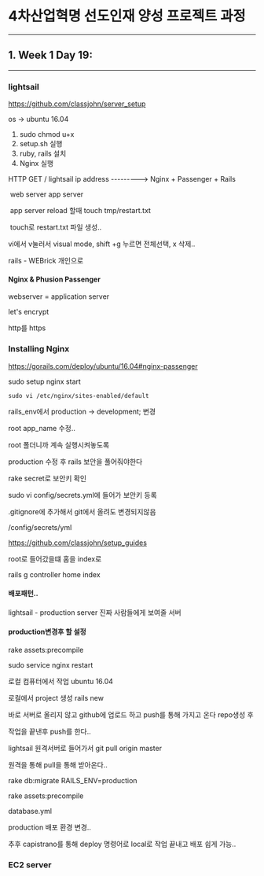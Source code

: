 # 4차산업혁명 선도인재 양성 프로젝트 과정

---
## 1. Week 1 Day 19:   

***



### lightsail

https://github.com/classjohn/server_setup

os -> ubuntu 16.04



1. sudo chmod u+x
2. setup.sh 실행
3. ruby, rails 설치
4. Nginx 실행



HTTP GET / lightsail ip address ---------> Nginx + Passenger + Rails

​								web server    app server

​												app server reload 할때 touch tmp/restart.txt

​												touch로 restart.txt 파일 생성..



vi에서 v눌러서 visual mode, shift +g 누르면 전체선택, x 삭제..

rails - WEBrick 개인으로



#### Nginx & Phusion Passenger

webserver = application server



let's encrypt

http를 https



### Installing Nginx

https://gorails.com/deploy/ubuntu/16.04#nginx-passenger

sudo setup nginx start



```
sudo vi /etc/nginx/sites-enabled/default
```



rails_env에서 production -> development; 변경

root  app_name 수정..

root 폴더니까 계속 실행시켜놓도록



production 수정 후 rails 보안을 풀어줘야한다

rake secret로 보안키 확인

sudo vi config/secrets.yml에 들어가 보안키 등록



.gitignore에 추가해서 git에서 올려도 변경되지않음

/config/secrets/yml





https://github.com/classjohn/setup_guides



root로 들어갔을떄 홈을 index로

rails g controller home index



#### 배포패턴..

lightsail - production server 진짜 사람들에게 보여줄 서버

#### production변경후 할 설정

rake assets:precompile

sudo service nginx restart



로컬 컴퓨터에서 작업 ubuntu 16.04

로컬에서 project 생성 rails new

바로 서버로 올리지 않고 github에 업로드 하고  push를 통해 가지고 온다 repo생성 후

작업을 끝낸후 push를 한다..

lightsail 원격서버로 들어가서 git pull origin master

원격을 통해 pull을 통해 받아온다..



rake db:migrate RAILS_ENV=production

rake assets:precompile



database.yml

production 배포 환경 변경..



추후 capistrano를 통해 deploy 명령어로 local로 작업 끝내고 배포 쉽게 가능..





### EC2 server
